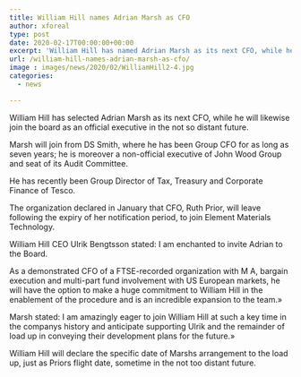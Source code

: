 ```yaml
---
title: William Hill names Adrian Marsh as CFO
author: xforeal 
type: post
date: 2020-02-17T00:00:00+00:00
excerpt: 'William Hill has named Adrian Marsh as its next CFO, while he will likewise join the board as an official executive later this year '
url: /william-hill-names-adrian-marsh-as-cfo/
image : images/news/2020/02/WilliamHill2-4.jpg
categories:
  - news

---
```

William Hill has selected Adrian Marsh as its next CFO, while he will likewise join the board as an official executive in the not so distant future. 

Marsh will join from DS Smith, where he has been Group CFO for as long as seven years; he is moreover a non-official executive of John Wood Group and seat of its Audit Committee. 

He has recently been Group Director of Tax, Treasury and Corporate Finance of Tesco. 

The organization declared in January that CFO, Ruth Prior, will leave following the expiry of her notification period, to join Element Materials Technology. 

William Hill CEO Ulrik Bengtsson stated: I am enchanted to invite Adrian to the Board. 

As a demonstrated CFO of a FTSE-recorded organization with M A, bargain execution and multi-part fund involvement with US European markets, he will have the option to make a huge commitment to William Hill in the enablement of the procedure and is an incredible expansion to the team.&#187; 

Marsh stated: I am amazingly eager to join William Hill at such a key time in the companys history and anticipate supporting Ulrik and the remainder of load up in conveying their development plans for the future.&#187; 

William Hill will declare the specific date of Marshs arrangement to the load up, just as Priors flight date, sometime in the not too distant future.